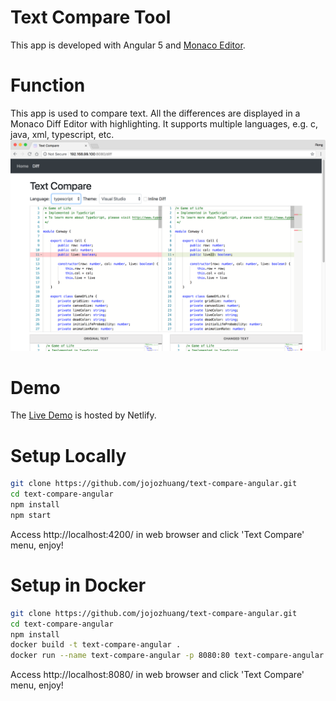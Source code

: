 # Text Compare Tool
This app is developed with Angular 5 and [Monaco Editor](https://github.com/Microsoft/monaco-editor).

# Function
This app is used to compare text. All the differences are displayed in a Monaco Diff Editor with highlighting. It supports multiple languages, e.g. c, java, xml, typescript, etc.
![image](/src/assets/textcompare.png)

# Demo
The [Live Demo](https://text-compare.netlify.com/) is hosted by Netlify.

# Setup Locally
```bash
git clone https://github.com/jojozhuang/text-compare-angular.git
cd text-compare-angular
npm install
npm start
```
Access http://localhost:4200/ in web browser and click 'Text Compare' menu, enjoy!

# Setup in Docker
```bash
git clone https://github.com/jojozhuang/text-compare-angular.git
cd text-compare-angular
npm install
docker build -t text-compare-angular .
docker run --name text-compare-angular -p 8080:80 text-compare-angular
```
Access http://localhost:8080/ in web browser and click 'Text Compare' menu, enjoy!